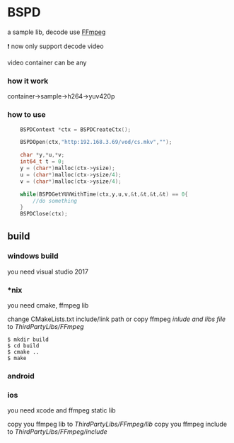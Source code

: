 # BSPD

a sample lib, decode use [FFmpeg](http://ffmpeg.org/)

❗ now only support decode video 

video container can be any

### how it work
container->sample->h264->yuv420p

### how to use
```c
    BSPDContext *ctx = BSPDCreateCtx();

    BSPDOpen(ctx,"http:192.168.3.69/vod/cs.mkv","");

    char *y,*u,*v;
    int64_t t = 0;
    y = (char*)malloc(ctx->ysize);
    u = (char*)malloc(ctx->ysize/4);
    v = (char*)malloc(ctx->ysize/4);

    while(BSPDGetYUVWithTime(ctx,y,u,v,&t,&t,&t,&t) == 0{
        //do something
    }
    BSPDClose(ctx);

```
## build

### windows build
you need visual studio 2017 

### *nix 
you need cmake, ffmpeg lib

change CMakeLists.txt include/link path or copy ffmpeg *inlude and libs file* to *ThirdPartyLibs/FFmpeg*

```shell
$ mkdir build
$ cd build
$ cmake ..
$ make
```
### android

### ios
you need xcode and ffmpeg static lib 

copy you ffmpeg lib to *ThirdPartyLibs/FFmpeg/lib*
copy you ffmpeg include to *ThirdPartyLibs/FFmpeg/include*



